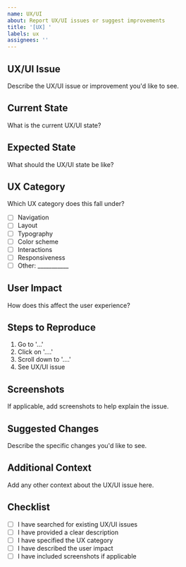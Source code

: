 ```yaml
---
name: UX/UI
about: Report UX/UI issues or suggest improvements
title: '[UX] '
labels: ux
assignees: ''
---
```


## UX/UI Issue
Describe the UX/UI issue or improvement you'd like to see.

## Current State
What is the current UX/UI state?

## Expected State
What should the UX/UI state be like?

## UX Category
Which UX category does this fall under?
- [ ] Navigation
- [ ] Layout
- [ ] Typography
- [ ] Color scheme
- [ ] Interactions
- [ ] Responsiveness
- [ ] Other: ___________

## User Impact
How does this affect the user experience?

## Steps to Reproduce
1. Go to '...'
2. Click on '....'
3. Scroll down to '....'
4. See UX/UI issue

## Screenshots
If applicable, add screenshots to help explain the issue.

## Suggested Changes
Describe the specific changes you'd like to see.

## Additional Context
Add any other context about the UX/UI issue here.

## Checklist
- [ ] I have searched for existing UX/UI issues
- [ ] I have provided a clear description
- [ ] I have specified the UX category
- [ ] I have described the user impact
- [ ] I have included screenshots if applicable